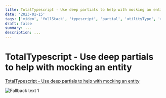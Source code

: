 ```yaml
---
title: TotalTypescript - Use deep partials to help with mocking an entity
date: '2023-01-15'
tags: ['video', 'fullStack', 'typescript', 'partial', 'utilityType', 'read', 'withResume']
draft: false
summary: ...
description: ...
---
```


# TotalTypescript - Use deep partials to help with mocking an entity

[TotalTypescript - Use deep partials to help with mocking an entity](https://www.totaltypescript.com/tips/use-deep-partials-to-help-with-mocking-an-entity)

![Fallback text 1](/static/assets/pasted-image-20221012173002.png)